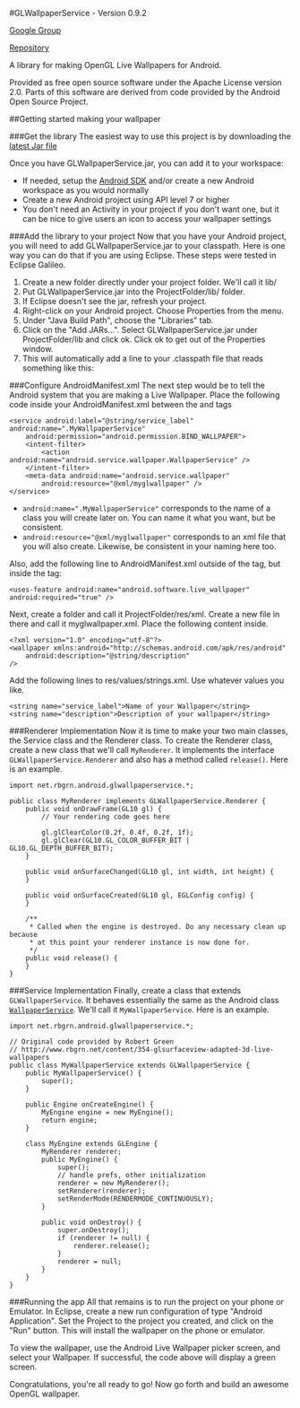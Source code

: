 #GLWallpaperService - Version 0.9.2
 
[Google Group](http://groups.google.com/group/glwallpaperservice)

[Repository](https://github.com/GLWallpaperService/GLWallpaperService)

A library for making OpenGL Live Wallpapers for Android.

Provided as free open source software under the Apache License version 2.0.
Parts of this software are derived from code provided by the Android Open Source Project.

##Getting started making your wallpaper


###Get the library
The easiest way to use this project is by downloading the [latest Jar file](http://glwallpaperservice.com/downloads/releases/current/)

Once you have GLWallpaperService.jar, you can add it to your workspace:

* If needed, setup the [Android SDK](http://developer.android.com/sdk/) and/or create a new Android workspace as you would normally
* Create a new Android project using API level 7 or higher
* You don't need an Activity in your project if you don't want one, but it can be nice to give users an icon to access your wallpaper settings

###Add the library to your project
Now that you have your Android project, you will need to add GLWallpaperService.jar to your classpath. Here is one way you can do that if you are using Eclipse. These steps were tested in Eclipse Galileo.

1. Create a new folder directly under your project folder. We'll call it lib/
2. Put GLWallpaperService.jar into the ProjectFolder/lib/ folder.
3. If Eclipse doesn't see the jar, refresh your project.
4. Right-click on your Android project. Choose Properties from the menu.
5. Under "Java Build Path", choose the "Libraries" tab.
6. Click on the "Add JARs...". Select GLWallpaperService.jar under ProjectFolder/lib and click ok. Click ok to get out of the Properties window.
7. This will automatically add a line to your .classpath file that reads something like this: 
    <classpathentry kind="lib" path="lib/GLWallpaperService.jar"/>

###Configure AndroidManifest.xml
The next step would be to tell the Android system that you are making a Live Wallpaper. Place the following code inside your AndroidManifest.xml between the <Application> and </Application> tags

    <service android:label="@string/service_label" android:name=".MyWallpaperService"
        android:permission="android.permission.BIND_WALLPAPER">
        <intent-filter>
            <action android:name="android.service.wallpaper.WallpaperService" />
        </intent-filter>
        <meta-data android:name="android.service.wallpaper"
            android:resource="@xml/myglwallpaper" />
    </service>

* `android:name=".MyWallpaperService"` corresponds to the name of a class you will create later on. You can name it what you want, but be consistent. 
* `android:resource="@xml/myglwallpaper"` corresponds to an xml file that you will also create. Likewise, be consistent in your naming here too.

Also, add the following line to AndroidManifest.xml outside of the <Application> tag, but inside the <Manifest> tag:

    <uses-feature android:name="android.software.live_wallpaper" android:required="true" />

Next, create a folder and call it ProjectFolder/res/xml. Create a new file in there and call it myglwallpaper.xml. Place the following content inside.

    <?xml version="1.0" encoding="utf-8"?>
    <wallpaper xmlns:android="http://schemas.android.com/apk/res/android"
        android:description="@string/description"
    />

Add the following lines to res/values/strings.xml. Use whatever values you like.

    <string name="service_label">Name of your Wallpaper</string>
    <string name="description">Description of your wallpaper</string>

###Renderer Implementation
Now it is time to make your two main classes, the Service class and the Renderer class. 
To create the Renderer class, create a new class that we'll call `MyRenderer`. It implements the interface `GLWallpaperService.Renderer` and also has a method called `release()`. Here is an example.

    import net.rbgrn.android.glwallpaperservice.*;
    
    public class MyRenderer implements GLWallpaperService.Renderer {
        public void onDrawFrame(GL10 gl) {
            // Your rendering code goes here
            
            gl.glClearColor(0.2f, 0.4f, 0.2f, 1f);
            gl.glClear(GL10.GL_COLOR_BUFFER_BIT | GL10.GL_DEPTH_BUFFER_BIT);
        }
        
        public void onSurfaceChanged(GL10 gl, int width, int height) {
        }
        
        public void onSurfaceCreated(GL10 gl, EGLConfig config) {
        }
        
        /**
         * Called when the engine is destroyed. Do any necessary clean up because
         * at this point your renderer instance is now done for.
         */
        public void release() {
        }
    }

###Service Implementation
Finally, create a class that extends `GLWallpaperService`. It behaves essentially the same as the Android class [`WallpaperService`](http://developer.android.com/reference/android/service/wallpaper/WallpaperService.html). We'll call it `MyWallpaperService`. Here is an example.

    import net.rbgrn.android.glwallpaperservice.*;
    
    // Original code provided by Robert Green
    // http://www.rbgrn.net/content/354-glsurfaceview-adapted-3d-live-wallpapers
    public class MyWallpaperService extends GLWallpaperService {
        public MyWallpaperService() {
            super();
        }
        
        public Engine onCreateEngine() {
            MyEngine engine = new MyEngine();
            return engine;
        }
        
        class MyEngine extends GLEngine {
            MyRenderer renderer;
            public MyEngine() {
                super();
                // handle prefs, other initialization
                renderer = new MyRenderer();
                setRenderer(renderer);
                setRenderMode(RENDERMODE_CONTINUOUSLY);
            }
            
            public void onDestroy() {
                super.onDestroy();
                if (renderer != null) {
                    renderer.release();
                }
                renderer = null;
            }
        }
    }

###Running the app
All that remains is to run the project on your phone or Emulator. In Eclipse, create a new run configuration of type "Android Application". Set the Project to the project you created, and click on the "Run" button. This will install the wallpaper on the phone or emulator.

To view the wallpaper, use the Android Live Wallpaper picker screen, and select your Wallpaper. If successful, the code above will display a green screen.

Congratulations, you're all ready to go! Now go forth and build an awesome OpenGL wallpaper.
